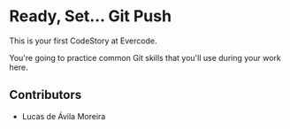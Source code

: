 
# Ready, Set... Git Push

This is your first CodeStory at Evercode.

You're going to practice common Git skills that you'll use during your work here.

## Contributors

- Lucas de Ávila Moreira